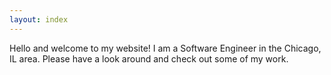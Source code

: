 ```yaml
---
layout: index
---
```


Hello and welcome to my website! I am a Software Engineer in the Chicago, IL area. Please have a look around and check out some of my work.